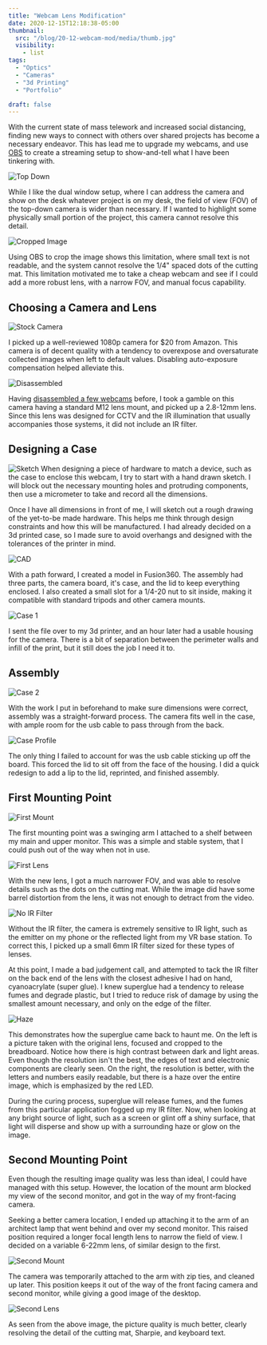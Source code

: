 ```yaml
---
title: "Webcam Lens Modification"
date: 2020-12-15T12:18:38-05:00
thumbnail: 
  src: "/blog/20-12-webcam-mod/media/thumb.jpg"
  visibility:
    - list
tags:
  - "Optics"
  - "Cameras"
  - "3d Printing"
  - "Portfolio"

draft: false
---
```


With the current state of mass telework and increased social distancing, finding new ways to connect with others over shared projects has become a necessary endeavor. This has lead me to upgrade my webcams, and use [OBS](https://obsproject.com/) to create a streaming setup to show-and-tell what I have been tinkering with.

<!--more-->

![Top Down](media/TopDown.JPG)

While I like the dual window setup, where I can address the camera and show on the desk whatever project is on my desk, the field of view (FOV) of the top-down camera is wider than necessary. If I wanted to highlight some physically small portion of the project, this camera cannot resolve this detail.

![Cropped Image](media/12wm09.jpg)

Using OBS to crop the image shows this limitation, where small text is not readable, and the system cannot resolve the 1/4" spaced dots of the cutting mat. This limitation motivated me to take a cheap webcam and see if I could add a more robust lens, with a narrow FOV, and manual focus capability.

## Choosing a Camera and Lens
![Stock Camera](media/12wm08.jpg)

I picked up a well-reviewed 1080p camera for $20 from Amazon. This camera is of decent quality with a tendency to overexpose and oversaturate collected images when left to default values. Disabling auto-exposure compensation helped alleviate this.

![Disassembled](media/12wm03.jpg)

Having [disassembled a few webcams](/blog/3d-scanner-matlab/) before, I took a gamble on this camera having a standard M12 lens mount, and picked up a 2.8-12mm lens. Since this lens was designed for CCTV and the IR illumination that usually accompanies those systems, it did not include an IR filter.

## Designing a Case
![Sketch](media/12wm12.jpg)
When designing a piece of hardware to match a device, such as the case to enclose this webcam, I try to start with a hand drawn sketch. I will block out the necessary mounting holes and protruding components, then use a micrometer to take and record all the dimensions.

Once I have all dimensions in front of me, I will sketch out a rough drawing of the yet-to-be made hardware. This helps me think through design constraints and how this will be manufactured. I had already decided on a 3d printed case, so I made sure to avoid overhangs and designed with the tolerances of the printer in mind.

![CAD](media/fusion.jpg)

With a path forward, I created a model in Fusion360. The assembly had three parts, the camera board, it's case, and the lid to keep everything enclosed. I also created a small slot for a 1/4-20 nut to sit inside, making it compatible with standard tripods and other camera mounts.

![Case 1](media/12wm04.jpg)

I sent the file over to my 3d printer, and an hour later had a usable housing for the camera. There is a bit of separation between the perimeter walls and infill of the print, but it still does the job I need it to.

## Assembly
![Case 2](media/12wm05.jpg)

With the work I put in beforehand to make sure dimensions were correct, assembly was a straight-forward process. The camera fits well in the case, with ample room for the usb cable to pass through from the back.

![Case Profile](media/12wm06.jpg)

The only thing I failed to account for was the usb cable sticking up off the board. This forced the lid to sit off from the face of the housing. I did a quick redesign to add a lip to the lid, reprinted, and finished assembly.

## First Mounting Point
![First Mount](media/12wm02.jpg)

The first mounting point was a swinging arm I attached to a shelf between my main and upper monitor. This was a simple and stable system, that I could push out of the way when not in use.

![First Lens](media/12wm10.jpg)

With the new lens, I got a much narrower FOV, and was able to resolve details such as the dots on the cutting mat. While the image did have some barrel distortion from the lens, it was not enough to detract from the video.

![No IR Filter](media/IR.JPG)

Without the IR filter, the camera is extremely sensitive to IR light, such as the emitter on my phone or the reflected light from my VR base station. To correct this, I picked up a small 6mm IR filter sized for these types of lenses.

At this point, I made a bad judgement call, and attempted to tack the IR filter on the back end of the lens with the closest adhesive I had on hand, cyanoacrylate (super glue). I knew superglue had a tendency to release fumes and degrade plastic, but I tried to reduce risk of damage by using the smallest amount necessary, and only on the edge of the filter.

![Haze](media/Bloom.jpg)

This demonstrates how the superglue came back to haunt me. On the left is a picture taken with the original lens, focused and cropped to the breadboard. Notice how there is high contrast between dark and light areas. Even though the resolution isn't the best, the edges of text and electronic components are clearly seen. On the right, the resolution is better, with the letters and numbers easily readable, but there is a haze over the entire image, which is emphasized by the red LED.

During the curing process, superglue will release fumes, and the fumes from this particular application fogged up my IR filter. Now, when looking at any bright source of light, such as a screen or glint off a shiny surface, that light will disperse and show up with a surrounding haze or glow on the image.

## Second Mounting Point
Even though the resulting image quality was less than ideal, I could have managed with this setup. However, the location of the mount arm blocked my view of the second monitor, and got in the way of my front-facing camera.

Seeking a better camera location, I ended up attaching it to the arm of an architect lamp that went behind and over my second monitor. This raised position required a longer focal length lens to narrow the field of view. I decided on a variable 6-22mm lens, of similar design to the first.

![Second Mount](media/12wm07.jpg)

The camera was temporarily attached to the arm with zip ties, and cleaned up later. This position keeps it out of the way of the front facing camera and second monitor, while giving a good image of the desktop.

![Second Lens](media/12wm11.jpg)

As seen from the above image, the picture quality is much better, clearly resolving the detail of the cutting mat, Sharpie, and keyboard text.